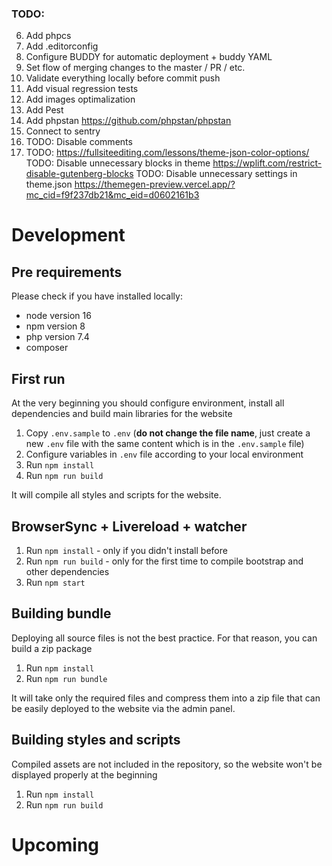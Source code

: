 ### TODO:
6. Add phpcs
7. Add .editorconfig
8. Configure BUDDY for automatic deployment + buddy YAML
9. Set flow of merging changes to the master / PR / etc.
10. Validate everything locally before commit push
11. Add visual regression tests
12. Add images optimalization
13. Add Pest
14. Add phpstan https://github.com/phpstan/phpstan
15. Connect to sentry 
16. TODO: Disable comments 
17. TODO: https://fullsiteediting.com/lessons/theme-json-color-options/
    TODO: Disable unnecessary blocks in theme https://wplift.com/restrict-disable-gutenberg-blocks
    TODO: Disable unnecessary settings in
    theme.json https://themegen-preview.vercel.app/?mc_cid=f9f237db21&mc_eid=d0602161b3

# Development

## Pre requirements

Please check if you have installed locally:

* node version 16
* npm version 8
* php version 7.4
* composer

## First run

At the very beginning you should configure environment, install all dependencies and build main libraries for the
website

1. Copy `.env.sample` to `.env` (<b>do not change the file name</b>, just create a new `.env` file with the same content
   which is in the `.env.sample` file)
2. Configure variables in `.env` file according to your local environment
3. Run `npm install`
4. Run `npm run build`

It will compile all styles and scripts for the website.

## BrowserSync + Livereload + watcher

1. Run `npm install` - only if you didn't install before
2. Run `npm run build` - only for the first time to compile bootstrap and other dependencies
3. Run `npm start`

## Building bundle

Deploying all source files is not the best practice. For that reason, you can build a zip package

1. Run `npm install`
2. Run `npm run bundle`

It will take only the required files and compress them into a zip file that can be easily deployed to the website via
the admin panel.

## Building styles and scripts

Compiled assets are not included in the repository, so the website won't be displayed properly at the beginning

1. Run `npm install`
2. Run `npm run build`

# Upcoming
